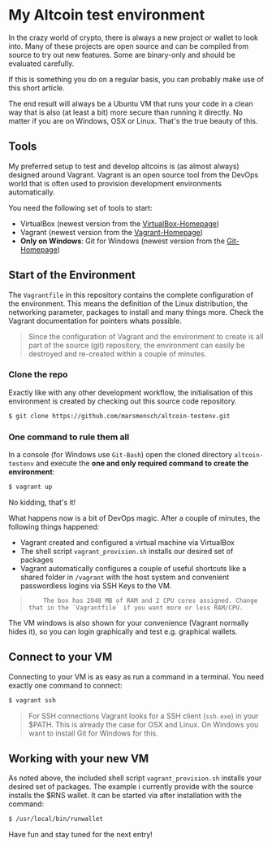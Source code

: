 # My Altcoin test environment
In the crazy world of crypto, there is always a new project or wallet to look into. Many of these projects are open source and can be compiled from source to try out new features. Some are binary-only and should be evaluated carefully.

If this is something you do on a regular basis, you can probably make use of this short article.

The end result will always be a Ubuntu VM that runs your code in a clean way that is also (at least a bit) more secure than running it directly. No matter if you are on Windows, OSX or Linux. That's the true beauty of this.

## Tools
My preferred setup to test and develop altcoins is (as almost always) designed around Vagrant. Vagrant is an open source tool from the DevOps world that is often used to provision development environments automatically. 

You need the following set of tools to start:  

* VirtualBox (newest version from the [VirtualBox-Homepage])
* Vagrant (newest version from the [Vagrant-Homepage])
* **Only on Windows**: Git for Windows (newest version from the [Git-Homepage])

## Start of the Environment
The `Vagrantfile` in this repository contains the complete configuration of the environment. This means the definition of the Linux distribution, the networking parameter, packages to install and many things more. Check the Vagrant documentation for pointers whats possible.

> Since the configuration of Vagrant and the environment to create is all part of the source (git) repository, the environment can easily be destroyed and re-created within a couple of minutes.

### Clone the repo
Exactly like with any other development workflow,  the initialisation of this environment is created by checking out this source code repository.
```sh
$ git clone https://github.com/marsmensch/altcoin-testenv.git
```

### One command to rule them all
In a console (for Windows use `Git-Bash`) open the cloned directory `altcoin-testenv` and execute the **one and only required command to create the environment**:

```sh
$ vagrant up
```

No kidding, that's it!

What happens now is a bit of DevOps magic. After a couple of minutes, the following things happened:

* Vagrant created and configured a virtual machine via VirtualBox
* The shell script `vagrant_provision.sh` installs our desired set of packages
* Vagrant automatically configures a couple of useful shortcuts like a shared folder in `/vagrant` with the host system and convenient passwordless logins via SSH Keys to the VM. 

>         The box has 2048 MB of RAM and 2 CPU cores assigned. Change that in the `Vagrantfile` if you want more or less RAM/CPU.

The VM windows is also shown for your convenience (Vagrant normally hides it), so you can login graphically and test e.g. graphical wallets.

## Connect to your VM
Connecting to your VM is as easy as run a command in a terminal. You need exactly one command to connect:

```sh
$ vagrant ssh
```

> For SSH connections Vagrant looks for a SSH client (`ssh.exe`) in your $PATH. This is already the case for OSX and Linux. On Windows you want to install Git for Windows for this.

## Working with your new VM
As noted above, the included shell script `vagrant_provision.sh` installs your desired set of packages. The example i currently provide with the source installs the $RNS wallet. It can be started via after installation with the command: 

```sh
$ /usr/local/bin/runwallet
``` 

Have fun and stay tuned for the next entry!

[Git-Homepage]: <https://github.com/git-for-windows/git/releases/latest>
[VirtualBox-Homepage]: <https://www.virtualbox.org/wiki/Downloads>
[Vagrant-Homepage]: <https://www.vagrantup.com/downloads.html>
[MaibornWolff-Git]: <http://git.maibornwolff.de/mwea/ADEmployeeService>
